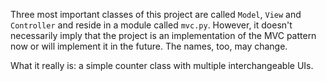 Three most important classes of this project are called `Model`, `View` and `Controller` and reside in a module called `mvc.py`. However, it doesn't necessarily imply that the project is an implementation of the MVC pattern now or will implement it in the future. The names, too, may change.

What it really is: a simple counter class with multiple interchangeable UIs.